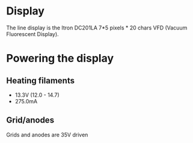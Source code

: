 # Display

The line display is the Itron DC201LA 7*5 pixels * 20 chars VFD (Vacuum Fluorescent Display).


# Powering the display
## Heating filaments
* 13.3V (12.0 - 14.7)
* 275.0mA


## Grid/anodes

Grids and anodes are 35V driven

